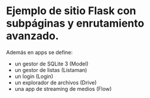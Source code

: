 # Ejemplo de sitio Flask con subpáginas y enrutamiento avanzado.

Además en apps se define: 
- un gestor de SQLite 3 (Model)
- un gestor de listas (Listaman)
- un login (Login)
- un explorador de archivos (Drive)
- una app de streaming de medios (Flow)
